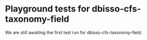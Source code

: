 # Playground tests for dbisso-cfs-taxonomy-field
We are still awaiting the first test run for dbisso-cfs-taxonomy-field.
